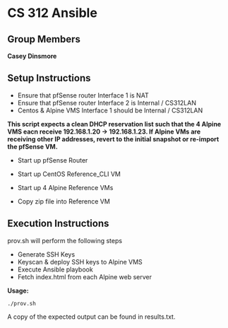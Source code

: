 # CS 312 Ansible

## Group Members
**Casey Dinsmore**


## Setup Instructions

* Ensure that pfSense router Interface 1 is NAT
* Ensure that pfSense router Interface 2 is Internal / CS312LAN
* Centos & Alpine VMS Interface 1 should be Internal / CS312LAN

**This script expects a clean DHCP reservation list such that the 4 Alpine VMS eacn receive 192.168.1.20 -> 192.168.1.23. If Alpine VMs are receiving other IP addresses, revert to the initial snapshot or re-import the pfSense VM.**


* Start up pfSense Router
* Start up CentOS Reference_CLI VM
* Start up 4 Alpine Reference VMs

* Copy zip file into Reference VM


## Execution Instructions

prov.sh will perform the following steps
* Generate SSH Keys
* Keyscan & deploy SSH keys to Alpine VMS
* Execute Ansible playbook 
* Fetch index.html from each Alpine web server

**Usage:**

`./prov.sh`


A copy of the expected output can be found in results.txt.
